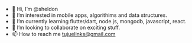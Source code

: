 - 👋 Hi, I’m @sheldon
- 👀 I’m interested in mobile apps, algorithims and data structures.
- 🌱 I’m currently learning flutter/dart, node.js, mongodb, javascript, react.
- 💞️ I’m looking to collaborate on exciting stuff.
- 📫 How to reach me tujuelinks@gmail.com

<!---
shelidizel/shelidizel is a ✨ special ✨ repository because its `README.md` (this file) appears on your GitHub profile.
You can click the Preview link to take a look at your changes.
--->
